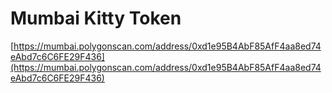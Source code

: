 # Mumbai Kitty Token

[https://mumbai.polygonscan.com/address/0xd1e95B4AbF85AfF4aa8ed74eAbd7c6C6FE29F436](https://mumbai.polygonscan.com/address/0xd1e95B4AbF85AfF4aa8ed74eAbd7c6C6FE29F436)

